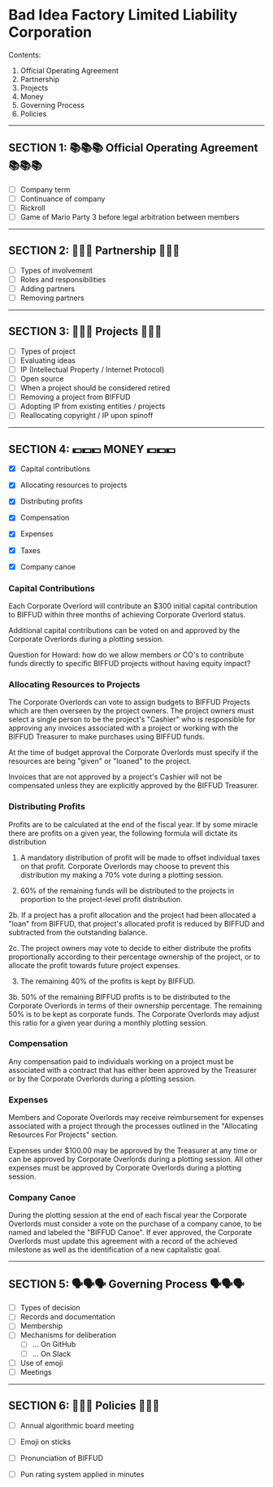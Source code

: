Bad Idea Factory Limited Liability Corporation
===================================================================

Contents:

1.  Official Operating Agreement
2.  Partnership
3.  Projects
4.  Money
5.  Governing Process
6.  Policies

---------------------------------------------------------------------
SECTION 1: 📚📚📚 Official Operating Agreement 📚📚📚
---------------------------------------------------------------------
- [ ] Company term
- [ ] Continuance of company
- [ ] Rickroll
- [ ] Game of Mario Party 3 before legal arbitration between members

---------------------------------------------------------------------
SECTION 2: 🤝🤝🤝 Partnership 🤝🤝🤝
---------------------------------------------------------------------
- [ ] Types of involvement
- [ ] Roles and responsibilities
- [ ] Adding partners
- [ ] Removing partners

---------------------------------------------------------------------
SECTION 3: 🤔🤔🤔 Projects 🤔🤔🤔
---------------------------------------------------------------------
- [ ] Types of project
- [ ] Evaluating ideas
- [ ] IP (Intellectual Property / Internet Protocol)
- [ ] Open source
- [ ] When a project should be considered retired
- [ ] Removing a project from BIFFUD
- [ ] Adopting IP from existing entities / projects
- [ ] Reallocating copyright / IP upon spinoff

---------------------------------------------------------------------
SECTION 4: 💵💵💵 MONEY 💵💵💵
---------------------------------------------------------------------
- [x] Capital contributions
- [x] Allocating resources to projects
- [x] Distributing profits
- [x] Compensation
- [x] Expenses
- [x] Taxes
- [x] Company canoe


### Capital Contributions
Each Corporate Overlord will contribute an $300 initial capital contribution
to BIFFUD within three months of achieving Corporate Overlord status.

Additional capital contributions can be voted on and approved by the
Corporate Overlords during a plotting session.

Question for Howard: how do we allow members *or* CO's to contribute
funds directly to specific BIFFUD projects without having equity impact?


### Allocating Resources to Projects
The Corporate Overlords can vote to assign budgets to BIFFUD Projects
which are then overseen by the project owners.  The project owners
must select a single person to be the project's "Cashier" who is
responsible for approving any invoices associated with a project or
working with the BIFFUD Treasurer to make purchases using BIFFUD funds.

At the time of budget approval the Corporate Overlords must specify if
the resources are being "given" or "loaned" to the project.

Invoices that are not approved by a project's Cashier will not be compensated
unless they are explicitly approved by the BIFFUD Treasurer.


### Distributing Profits
Profits are to be calculated at the end of the fiscal year.  If by
some miracle there are profits on a given year, the following formula
will dictate its distribution

1. A mandatory distribution of profit will be made to offset individual
taxes on that profit.  Corporate Overlords may choose to prevent this
distribution my making a 70% vote during a plotting session.

2. 60% of the remaining funds will be distributed to the projects
in proportion to the project-level profit distribution.

2b. If a project has a profit allocation and the project had been allocated
a "loan" from BIFFUD, that project's allocated profit is reduced by BIFFUD
and subtracted from the outstanding balance.

2c. The project owners may vote to decide to either distribute the profits
proportionally according to their percentage ownership of the project, or
to allocate the profit towards future project expenses.

3. The remaining 40% of the profits is kept by BIFFUD.

3b. 50% of the remaining BIFFUD profits is to be distributed to the Corporate
Overlords in terms of their ownership percentage.  The remaining 50% is to
be kept as corporate funds.  The Corporate Overlords may adjust this ratio
for a given year during a monthly plotting session.


### Compensation
Any compensation paid to individuals working on a project must be associated
with a contract that has either been approved by the Treasurer or by the
Corporate Overlords during a plotting session.


### Expenses
Members and Coporate Overlords may receive reimbursement for expenses associated
with a project through the processes outlined in the "Allocating Resources For
Projects" section.

Expenses under $100.00 may be approved by the Treasurer at any time or can be
approved by Corporate Overlords during a plotting session.  All other expenses
must be approved by Corporate Overlords during a plotting session.


### Company Canoe
During the plotting session at the end of each fiscal year the Corporate Overlords
must consider a vote on the purchase of a company canoe, to be named and labeled the
"BIFFUD Canoe".  If ever approved, the Corporate Overlords must update this agreement
with a record of the achieved milestone as well as the identification of a new
capitalistic goal.

---------------------------------------------------------------------
SECTION 5: 🗣🗣🗣 Governing Process 🗣🗣🗣
---------------------------------------------------------------------
- [ ] Types of decision
- [ ] Records and documentation
- [ ] Membership
- [ ] Mechanisms for deliberation
  - [ ] ... On GitHub
  - [ ] ... On Slack
- [ ] Use of emoji
- [ ] Meetings

---------------------------------------------------------------------
SECTION 6: 📜📜📜 Policies 📜📜📜
---------------------------------------------------------------------
- [ ] Annual algorithmic board meeting
- [ ] Emoji on sticks
- [ ] Pronunciation of BIFFUD
- [ ] Pun rating system applied in minutes


